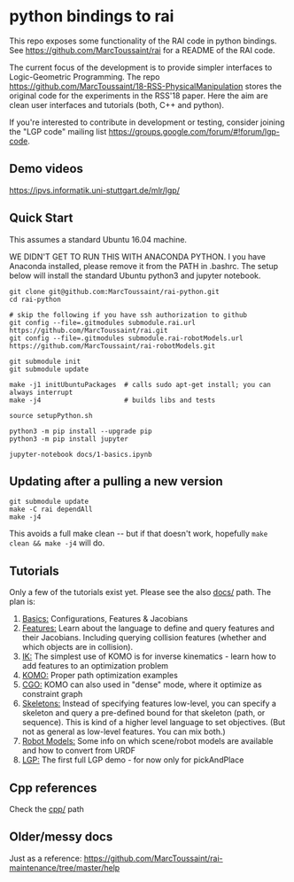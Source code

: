 # python bindings to rai

This repo exposes some functionality of the RAI code in python bindings. See https://github.com/MarcToussaint/rai for a README of the RAI code.

The current focus of the development is to provide simpler interfaces to Logic-Geometric Programming. The repo https://github.com/MarcToussaint/18-RSS-PhysicalManipulation stores the original code for the experiments in the RSS'18 paper. Here the aim are clean user interfaces and tutorials (both, C++ and python).

If you're interested to contribute in development or testing, consider joining the "LGP code" mailing list https://groups.google.com/forum/#!forum/lgp-code.

## Demo videos

https://ipvs.informatik.uni-stuttgart.de/mlr/lgp/

## Quick Start

This assumes a standard Ubuntu 16.04 machine.

WE DIDN'T GET TO RUN THIS WITH ANACONDA PYTHON. I you have Anaconda
installed, please remove it from the PATH in .bashrc. The setup below will
install the standard Ubuntu python3 and jupyter notebook.

```
git clone git@github.com:MarcToussaint/rai-python.git
cd rai-python

# skip the following if you have ssh authorization to github
git config --file=.gitmodules submodule.rai.url https://github.com/MarcToussaint/rai.git
git config --file=.gitmodules submodule.rai-robotModels.url https://github.com/MarcToussaint/rai-robotModels.git

git submodule init
git submodule update

make -j1 initUbuntuPackages  # calls sudo apt-get install; you can always interrupt
make -j4                     # builds libs and tests

source setupPython.sh

python3 -m pip install --upgrade pip
python3 -m pip install jupyter

jupyter-notebook docs/1-basics.ipynb 
```

## Updating after a pulling a new version

```
git submodule update
make -C rai dependAll
make -j4
```
This avoids a full make clean -- but if that doesn't work, hopefully `make clean && make -j4` will do.


## Tutorials

Only a few of the tutorials exist yet. Please see the also [docs/](docs/) path. The plan is:

1. [Basics:](docs/1-basics.ipynb) Configurations, Features & Jacobians
1. [Features:](docs/2-features.ipynb) Learn about the language to define and query features and their Jacobians. Including querying collision features (whether and which objects are in collision).
1. [IK:](docs/3-IK-optimization.ipynb) The simplest use of KOMO is for inverse kinematics - learn how to add features to an optimization problem
1. [KOMO:](docs/4-path-optimization.ipynb) Proper path optimization examples
1. [CGO:](docs/5-cgo-optimization.ipynb) KOMO can also used in "dense" mode, where it optimize as constraint graph
1. [Skeletons:](docs/6-KOMO-skeleton.ipynb) Instead of specifying features low-level, you can specify a skeleton and query a pre-defined bound for that skeleton (path, or sequence). This is kind of a higher level language to set objectives. (But not as general as low-level features. You can mix both.)
1. [Robot Models:](docs/9-robotModels.ipynb) Some info on which scene/robot models are available and how to convert from URDF
1. [LGP:](docs/lgp1-pickAndPlace.ipynb) The first full LGP demo - for now only for pickAndPlace

## Cpp references

Check the [cpp/](cpp/) path

## Older/messy docs

Just as a reference: https://github.com/MarcToussaint/rai-maintenance/tree/master/help
